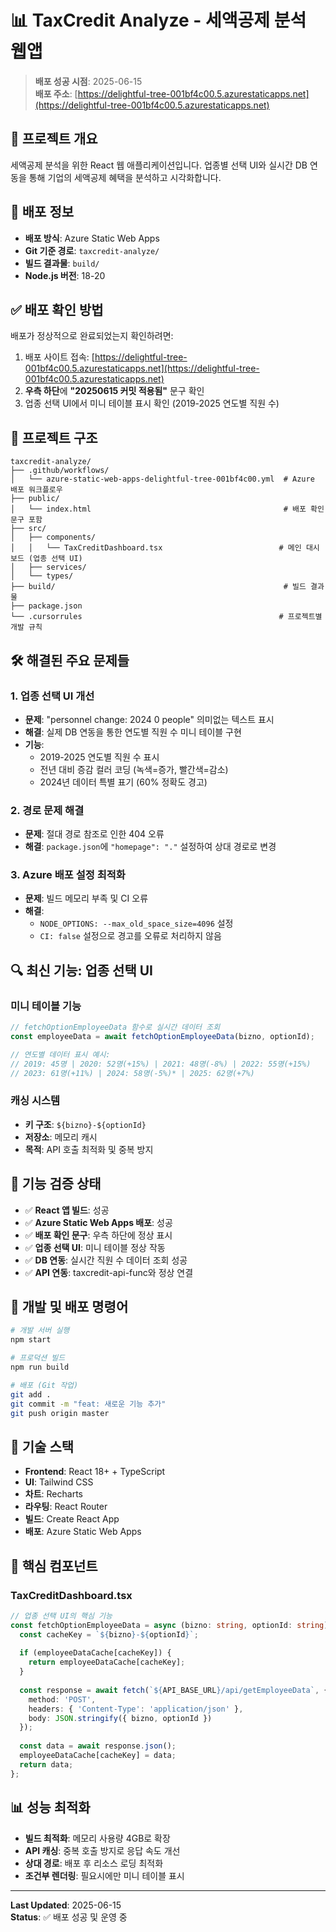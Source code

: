 # 📊 TaxCredit Analyze - 세액공제 분석 웹앱

> **배포 성공 시점**: 2025-06-15  
> **배포 주소**: [https://delightful-tree-001bf4c00.5.azurestaticapps.net](https://delightful-tree-001bf4c00.5.azurestaticapps.net)

## 🎯 **프로젝트 개요**

세액공제 분석을 위한 React 웹 애플리케이션입니다. 업종별 선택 UI와 실시간 DB 연동을 통해 기업의 세액공제 혜택을 분석하고 시각화합니다.

## 📌 **배포 정보**

- **배포 방식**: Azure Static Web Apps
- **Git 기준 경로**: `taxcredit-analyze/`
- **빌드 결과물**: `build/`
- **Node.js 버전**: 18-20

## ✅ **배포 확인 방법**

배포가 정상적으로 완료되었는지 확인하려면:

1. 배포 사이트 접속: [https://delightful-tree-001bf4c00.5.azurestaticapps.net](https://delightful-tree-001bf4c00.5.azurestaticapps.net)
2. **우측 하단**에 **"20250615 커밋 적용됨"** 문구 확인
3. 업종 선택 UI에서 미니 테이블 표시 확인 (2019-2025 연도별 직원 수)

## 🧩 **프로젝트 구조**

```
taxcredit-analyze/
├── .github/workflows/
│   └── azure-static-web-apps-delightful-tree-001bf4c00.yml  # Azure 배포 워크플로우
├── public/
│   └── index.html                                           # 배포 확인 문구 포함
├── src/
│   ├── components/
│   │   └── TaxCreditDashboard.tsx                          # 메인 대시보드 (업종 선택 UI)
│   ├── services/
│   └── types/
├── build/                                                   # 빌드 결과물
├── package.json
└── .cursorrules                                            # 프로젝트별 개발 규칙
```

## 🛠️ **해결된 주요 문제들**

### 1. **업종 선택 UI 개선**
- **문제**: "personnel change: 2024 0 people" 의미없는 텍스트 표시
- **해결**: 실제 DB 연동을 통한 연도별 직원 수 미니 테이블 구현
- **기능**: 
  - 2019-2025 연도별 직원 수 표시
  - 전년 대비 증감 컬러 코딩 (녹색=증가, 빨간색=감소)
  - 2024년 데이터 특별 표기 (60% 정확도 경고)

### 2. **경로 문제 해결**
- **문제**: 절대 경로 참조로 인한 404 오류
- **해결**: `package.json`에 `"homepage": "."` 설정하여 상대 경로로 변경

### 3. **Azure 배포 설정 최적화**
- **문제**: 빌드 메모리 부족 및 CI 오류
- **해결**: 
  - `NODE_OPTIONS: --max_old_space_size=4096` 설정
  - `CI: false` 설정으로 경고를 오류로 처리하지 않음

## 🔍 **최신 기능: 업종 선택 UI**

### **미니 테이블 기능**
```javascript
// fetchOptionEmployeeData 함수로 실시간 데이터 조회
const employeeData = await fetchOptionEmployeeData(bizno, optionId);

// 연도별 데이터 표시 예시:
// 2019: 45명 | 2020: 52명(+15%) | 2021: 48명(-8%) | 2022: 55명(+15%) 
// 2023: 61명(+11%) | 2024: 58명(-5%)* | 2025: 62명(+7%)
```

### **캐싱 시스템**
- **키 구조**: `${bizno}-${optionId}`
- **저장소**: 메모리 캐시
- **목적**: API 호출 최적화 및 중복 방지

## 🚀 **기능 검증 상태**

- ✅ **React 앱 빌드**: 성공
- ✅ **Azure Static Web Apps 배포**: 성공  
- ✅ **배포 확인 문구**: 우측 하단에 정상 표시
- ✅ **업종 선택 UI**: 미니 테이블 정상 작동
- ✅ **DB 연동**: 실시간 직원 수 데이터 조회 성공
- ✅ **API 연동**: taxcredit-api-func와 정상 연결

## 📝 **개발 및 배포 명령어**

```bash
# 개발 서버 실행
npm start

# 프로덕션 빌드
npm run build

# 배포 (Git 작업)
git add .
git commit -m "feat: 새로운 기능 추가"
git push origin master
```

## 🔧 **기술 스택**

- **Frontend**: React 18+ + TypeScript
- **UI**: Tailwind CSS
- **차트**: Recharts
- **라우팅**: React Router
- **빌드**: Create React App
- **배포**: Azure Static Web Apps

## 🌟 **핵심 컴포넌트**

### **TaxCreditDashboard.tsx**
```typescript
// 업종 선택 UI의 핵심 기능
const fetchOptionEmployeeData = async (bizno: string, optionId: string) => {
  const cacheKey = `${bizno}-${optionId}`;
  
  if (employeeDataCache[cacheKey]) {
    return employeeDataCache[cacheKey];
  }
  
  const response = await fetch(`${API_BASE_URL}/api/getEmployeeData`, {
    method: 'POST',
    headers: { 'Content-Type': 'application/json' },
    body: JSON.stringify({ bizno, optionId })
  });
  
  const data = await response.json();
  employeeDataCache[cacheKey] = data;
  return data;
};
```

## 📊 **성능 최적화**

- **빌드 최적화**: 메모리 사용량 4GB로 확장
- **API 캐싱**: 중복 호출 방지로 응답 속도 개선
- **상대 경로**: 배포 후 리소스 로딩 최적화
- **조건부 렌더링**: 필요시에만 미니 테이블 표시

---

**Last Updated**: 2025-06-15  
**Status**: ✅ 배포 성공 및 운영 중
